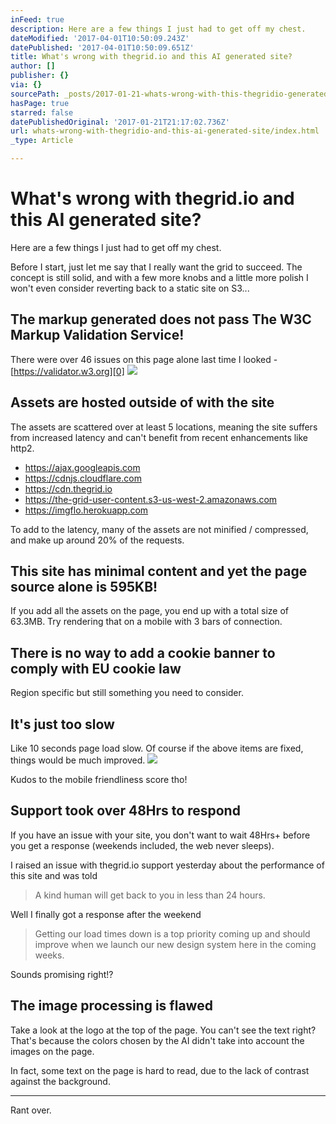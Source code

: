 ```yaml
---
inFeed: true
description: Here are a few things I just had to get off my chest.
dateModified: '2017-04-01T10:50:09.243Z'
datePublished: '2017-04-01T10:50:09.651Z'
title: What's wrong with thegrid.io and this AI generated site?
author: []
publisher: {}
via: {}
sourcePath: _posts/2017-01-21-whats-wrong-with-this-thegridio-generated-site.md
hasPage: true
starred: false
datePublishedOriginal: '2017-01-21T21:17:02.736Z'
url: whats-wrong-with-thegridio-and-this-ai-generated-site/index.html
_type: Article

---
```

# What's wrong with thegrid.io and this AI generated site?

Here are a few things I just had to get off my chest.

Before I start, just let me say that I really want the grid to succeed. The concept is still solid, and with a few more knobs and a little more polish I won't even consider reverting back to a static site on S3...

## The markup generated does not pass The W3C Markup Validation Service!

There were over 46 issues on this page alone last time I looked - [https://validator.w3.org][0]
![](https://the-grid-user-content.s3-us-west-2.amazonaws.com/41ec83a2-8e8e-4c44-b28b-535688ba8830.png)

## Assets are hosted outside of with the site

The assets are scattered over at least 5 locations, meaning the site suffers from increased latency and can't benefit from recent enhancements like http2\.

* https://ajax.googleapis.com
* https://cdnjs.cloudflare.com
* https://cdn.thegrid.io
* https://the-grid-user-content.s3-us-west-2.amazonaws.com
* https://imgflo.herokuapp.com

To add to the latency, many of the assets are not minified / compressed, and make up around 20% of the requests.

## This site has minimal content and yet the page source alone is 595KB!

If you add all the assets on the page, you end up with a total size of 63.3MB. Try rendering that on a mobile with 3 bars of connection.

## There is no way to add a cookie banner to comply with EU cookie law

Region specific but still something you need to consider.

## It's just too slow

Like 10 seconds page load slow. Of course if the above items are fixed, things would be much improved.
![](https://the-grid-user-content.s3-us-west-2.amazonaws.com/2f63ff9d-3c0f-4ffe-959d-582142d42125.png)

Kudos to the mobile friendliness score tho!

## Support took over 48Hrs to respond

If you have an issue with your site, you don't want to wait 48Hrs+ before you get a response (weekends included, the web never sleeps).

I raised an issue with thegrid.io support yesterday about the performance of this site and was told

> A kind human will get back to you in less than 24 hours.

Well I finally got a response after the weekend

> Getting our load times down is a top priority coming up and should improve when we launch our new design system here in the coming weeks.

Sounds promising right!?

## The image processing is flawed

Take a look at the logo at the top of the page. You can't see the text right? That's because the colors chosen by the AI didn't take into account the images on the page.

In fact, some text on the page is hard to read, due to the lack of contrast against the background.

---

Rant over.

[0]: https://validator.w3.org/nu/?doc=https%3A%2F%2Fwave2.org%2F "https://validator.w3.org"